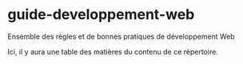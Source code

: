 # guide-developpement-web
Ensemble des règles et de bonnes pratiques de développement Web

Ici, il y aura une table des matières du contenu de ce répertoire.
